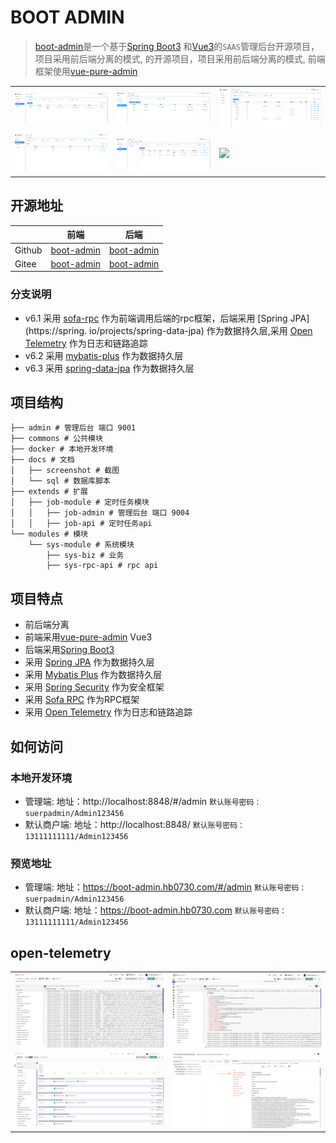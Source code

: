 # BOOT ADMIN

> [boot-admin](https://github.com/hb0730/boot-admin)是一个基于[Spring Boot3](https://spring.io/projects/spring-boot)
> 和[Vue3](https://v3.cn.vuejs.org/)的`SAAS`管理后台开源项目，项目采用前后端分离的模式, 的开源项目，项目采用前后端分离的模式,
> 前端框架使用[vue-pure-admin](https://github.com/pure-admin/vue-pure-admin)

|                                  |                                  |                                  |
|----------------------------------|----------------------------------|----------------------------------|
| ![](./docs/screenshot/demo1.png) | ![](./docs/screenshot/demo2.png) | ![](./docs/screenshot/demo3.png) |
| ![](./docs/screenshot/demo4.png) | ![](./docs/screenshot/demo5.png) | ![](./docs/screenshot/demo6.png) |

## 开源地址

|        | 前端                                                    | 后端                                                 |                                          
|--------|-------------------------------------------------------|----------------------------------------------------|
| Github | [boot-admin](https://github.com/hb0730/boot-admin-ui) | [boot-admin](https://github.com/hb0730/boot-admin) |
| Gitee  | [boot-admin](https://gitee.com/hb0730/boot-admin-ui)  | [boot-admin](https://gitee.com/hb0730/boot-admin)  |

### 分支说明

- v6.1 采用 [sofa-rpc](https://github.com/alipay/sofa-rpc)
  作为前端调用后端的rpc框架，后端采用 [Spring JPA](https://spring.
  io/projects/spring-data-jpa) 作为数据持久层,采用 [Open Telemetry](https://opentelemetry.io/) 作为日志和链路追踪
- v6.2 采用 [mybatis-plus](https://baomidou.com/) 作为数据持久层
- v6.3 采用 [spring-data-jpa](https://spring.io/projects/spring-data-jpa) 作为数据持久层

## 项目结构

```shell                                                                                              
├── admin # 管理后台 端口 9001
├── commons # 公共模块
├── docker # 本地开发环境
├── docs # 文档
│   ├── screenshot # 截图
│   └── sql # 数据库脚本
├── extends # 扩展
│   ├── job-module # 定时任务模块
│   │   ├── job-admin # 管理后台 端口 9004
│   │   ├── job-api # 定时任务api
└── modules # 模块
    └── sys-module # 系统模块
        ├── sys-biz # 业务
        ├── sys-rpc-api # rpc api
```

## 项目特点

- 前后端分离
- 前端采用[vue-pure-admin](https://github.com/pure-admin/vue-pure-admin) Vue3
- 后端采用[Spring Boot3](https://spring.io/projects/spring-boot)
- 采用 [Spring JPA](https://spring.io/projects/spring-data-jpa) 作为数据持久层
- 采用 [Mybatis Plus](https://baomidou.com/) 作为数据持久层
- 采用 [Spring Security](https://spring.io/projects/spring-security) 作为安全框架
- 采用 [Sofa RPC](https://github.com/alipay/sofa-rpc) 作为RPC框架
- 采用 [Open Telemetry](https://opentelemetry.io/) 作为日志和链路追踪

## 如何访问

### 本地开发环境

- 管理端: 地址：http://localhost:8848/#/admin `默认账号密码：suerpadmin/Admin123456`
- 默认商户端: 地址：http://localhost:8848/ `默认账号密码：13111111111/Admin123456`

### 预览地址

- 管理端: 地址：https://boot-admin.hb0730.com/#/admin `默认账号密码：suerpadmin/Admin123456`
- 默认商户端: 地址：https://boot-admin.hb0730.com `默认账号密码：13111111111/Admin123456`

## open-telemetry

|                                             |                                             |
|---------------------------------------------|---------------------------------------------|
| ![log-1](./docs/screenshot/log-1.png)       | ![log-2](./docs/screenshot/log-2.png)       |
| ![tracer-1](./docs/screenshot/tracer-1.png) | ![tracer-2](./docs/screenshot/tracer-2.png) |

